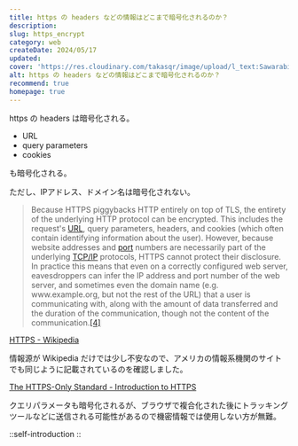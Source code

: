 ```yaml
---
title: https の headers などの情報はどこまで暗号化されるのか？
description: 
slug: https_encrypt
category: web
createDate: 2024/05/17
updated: 
cover: 'https://res.cloudinary.com/takasqr/image/upload/l_text:Sawarabi%20Gothic_80_bold:https の headers などの情報はどこまで暗号化されるのか？,co_rgb:fff,w_620,c_fit/v1712091289/ogp_image_zorhlz.png'
alt: https の headers などの情報はどこまで暗号化されるのか？
recommend: true
homepage: true
---
```




https の headers は暗号化される。

- URL
- query parameters
- cookies

も暗号化される。

ただし、IPアドレス、ドメイン名は暗号化されない。


> Because HTTPS piggybacks HTTP entirely on top of TLS, the entirety of the underlying HTTP protocol can be encrypted. This includes the request's [URL](https://en.wikipedia.org/wiki/URL "URL"), query parameters, headers, and cookies (which often contain identifying information about the user). However, because website addresses and [port](https://en.wikipedia.org/wiki/Port_\(computer_networking\) "Port (computer networking)") numbers are necessarily part of the underlying [TCP/IP](https://en.wikipedia.org/wiki/TCP/IP "TCP/IP") protocols, HTTPS cannot protect their disclosure. In practice this means that even on a correctly configured web server, eavesdroppers can infer the IP address and port number of the web server, and sometimes even the domain name (e.g. www\.example.org, but not the rest of the URL) that a user is communicating with, along with the amount of data transferred and the duration of the communication, though not the content of the communication.[\[4\]](https://en.wikipedia.org/wiki/HTTPS#cite_note-httpse-4)

[HTTPS - Wikipedia](https://en.wikipedia.org/wiki/HTTPS)


情報源が Wikipedia だけでは少し不安なので、アメリカの情報系機関のサイトでも同じように記載されているのを確認しました。

[The HTTPS-Only Standard - Introduction to HTTPS](https://https.cio.gov/faq/)

クエリパラメータも暗号化されるが、ブラウザで複合化された後にトラッキングツールなどに送信される可能性があるので機密情報では使用しない方が無難。

::self-introduction
::
